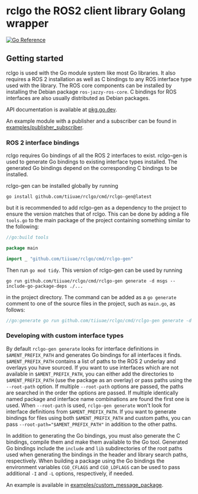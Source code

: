 rclgo the ROS2 client library Golang wrapper
============================================

[![Go Reference](https://pkg.go.dev/badge/github.com/tiiuae/rclgo.svg)][docs]

## Getting started

rclgo is used with the Go module system like most Go libraries. It also requires
a ROS 2 installation as well as C bindings to any ROS interface type used with
the library. The ROS core components can be installed by installing the Debian
package `ros-jazzy-ros-core`. C bindings for ROS interfaces are also usually
distributed as Debian packages.

API documentation is available at [pkg.go.dev][docs].

An example module with a publisher and a subscriber can be found in
[examples/publisher_subscriber](examples/publisher_subscriber).

### ROS 2 interface bindings

rclgo requires Go bindings of all the ROS 2 interfaces to exist. rclgo-gen is
used to generate Go bindings to existing interface types installed. The
generated Go bindings depend on the corresponding C bindings to be installed.

rclgo-gen can be installed globally by running

    go install github.com/tiiuae/rclgo/cmd/rclgo-gen@latest

but it is recommended to add rclgo-gen as a dependency to the project to ensure
the version matches that of rclgo. This can be done by adding a file `tools.go`
to the main package of the project containing something similar to the
following:
```go
//go:build tools

package main

import _ "github.com/tiiuae/rclgo/cmd/rclgo-gen"
```
Then run `go mod tidy`. This version of rclgo-gen can be used by running

    go run github.com/tiiuae/rclgo/cmd/rclgo-gen generate -d msgs --include-go-package-deps ./...

in the project directory. The command can be added as a `go generate` comment to
one of the source files in the project, such as `main.go`, as follows:
```go
//go:generate go run github.com/tiiuae/rclgo/cmd/rclgo-gen generate -d msgs --include-go-package-deps ./...
```

### Developing with custom interface types

By default `rclgo-gen generate` looks for interface definitions in
`$AMENT_PREFIX_PATH` and generates Go bindings for all interfaces it finds.
`$AMENT_PREFIX_PATH` contains a list of paths to the ROS 2 underlay and overlays
you have sourced. If you want to use interfaces which are not available in
`$AMENT_PREFIX_PATH`, you can either add the directories to `$AMENT_PREFIX_PATH`
(use the package as an overlay) or pass paths using the `--root-path` option. If
multiple `--root-path` options are passed, the paths are searched in the order
the options are passed. If multiple identically named package and interface name
combinations are found the first one is used. When `--root-path` is used,
`rclgo-gen generate` won't look for interface definitions from
`$AMENT_PREFIX_PATH`. If you want to generate bindings for files using both
`$AMENT_PREFIX_PATH` and custom paths, you can pass
`--root-path="$AMENT_PREFIX_PATH"` in addition to the other paths.

In addition to generating the Go bindings, you must also generate the C
bindings, compile them and make them available to the Go tool. Generated Go
bindings include the `include` and `lib` subdirectories of the root paths used
when generating the bindings in the header and library search paths,
respectively. When building a package using the Go bindings the environment
variables `CGO_CFLAGS` and `CGO_LDFLAGS` can be used to pass additional `-I` and
`-L` options, respectively, if needed.

An example is available in
[examples/custom_message_package](examples/custom_message_package).

[docs]: https://pkg.go.dev/github.com/tiiuae/rclgo/pkg/rclgo

